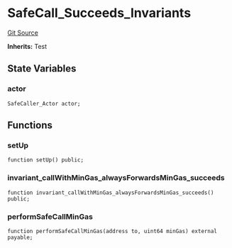 # SafeCall_Succeeds_Invariants
[Git Source](https://github.com/ethereum-optimism/optimism/blob/f7b73857601914eeea6fc4c1ba46ae99ca744d97/contracts/test/invariants/SafeCall.t.sol)

**Inherits:**
Test


## State Variables
### actor

```solidity
SafeCaller_Actor actor;
```


## Functions
### setUp


```solidity
function setUp() public;
```

### invariant_callWithMinGas_alwaysForwardsMinGas_succeeds


```solidity
function invariant_callWithMinGas_alwaysForwardsMinGas_succeeds() public;
```

### performSafeCallMinGas


```solidity
function performSafeCallMinGas(address to, uint64 minGas) external payable;
```

